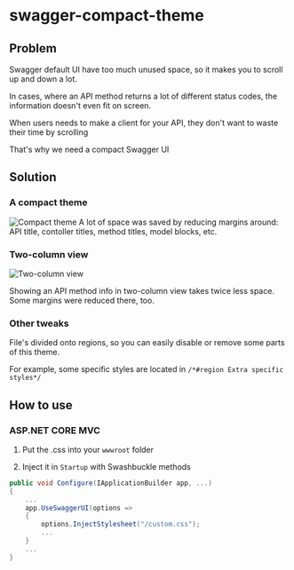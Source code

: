 # swagger-compact-theme

## Problem

Swagger default UI have too much unused space, so it makes you to scroll up and down a lot.

In cases, where an API method returns a lot of different status codes, the information doesn't even fit on screen.

When users needs to make a client for your API, they don't want to waste their time by scrolling

That's why we need a compact Swagger UI

## Solution

### A compact theme

![Compact theme](https://github.com/creewick/swagger-compact-theme/blob/master/pictures/pic1.png?raw=true)
A lot of space was saved by reducing margins around: API title, contoller titles, method titles, model blocks, etc.

### Two-column view

![Two-column view](https://github.com/creewick/swagger-compact-theme/blob/master/pictures/pic2.png?raw=true)

Showing an API method info in two-column view takes twice less space. Some margins were reduced there, too.

### Other tweaks

File's divided onto regions, so you can easily disable or remove some parts of this theme.

For example, some specific styles are located in `/*#region Extra specific styles*/`

## How to use

### ASP.NET CORE MVC

1. Put the .css into your `wwwroot` folder

2. Inject it in `Startup` with Swashbuckle methods

```c#
public void Configure(IApplicationBuilder app, ...)
{
    ...
    app.UseSwaggerUI(options =>
    {
        options.InjectStylesheet("/custom.css");
        ...
    }
    ...
}
```
